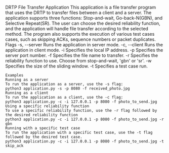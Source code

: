 DRTP File Transfer Application
This application is a file transfer program that uses the DRTP to transfer files between a client and a server. The application supports three functions:
Stop-and-wait, Go-back-N(GBN), and Selective Repeat(SR). The user can choose the desired reliability function, and the application will handle file transfer according to the selected method. 
The program also supports the execution of various test cases cases, such as skipping ACKs, sequence numbers or packet duplicates.
    Flags
    -s, --server
    Runs the application in server mode.
    -c, --client 
    Runs the application in client mode.
    -i 
    Specifies the local IP address.
    -p 
    Specifies the server port number.
    -f
    Specifies the file name to transfer.
    -r
    Specifies the reliability function to use. Choose from stop-and-wait, 'gbn' or 'sr'.
    -w 
    Specifies the size of the sliding window.
    -t
    Specifies a test case run.
    
    Examples
    Running as a server
    To run the application as a server, use the -s flag:
    python3 application.py -s -p 8080 -f received_photo.jpg 
    Running as a client 
    To run the application as a client, use the -c flag:
    python3 application.py -c -i 127.0.0.1 -p 8080 -f photo_to_send.jpg
    Using a specific reliability function
    To use a specific reliability function, use the -r flag followed by the desired reliability function
    python3 application.py -c -i 127.0.0.1 -p 8080 -f photo_to_send.jpg -r gbn
    Running with a specific test case
    To run the application with a specific test case, use the -t flag followed by the desired test case.
    python3 application.py -c -i 127.0.0.1 -p 8080 -f photo_to_send.jpg -t skip_ack
    

